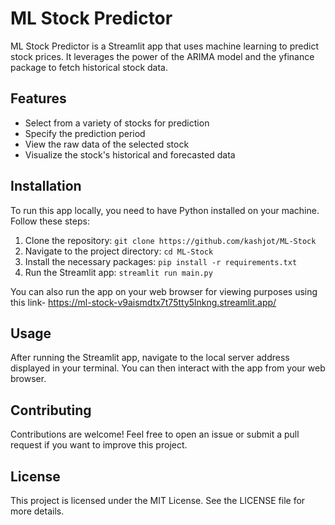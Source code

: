 # ML Stock Predictor

ML Stock Predictor is a Streamlit app that uses machine learning to predict stock prices. It leverages the power of the ARIMA model and the yfinance package to fetch historical stock data.

## Features

- Select from a variety of stocks for prediction
- Specify the prediction period
- View the raw data of the selected stock
- Visualize the stock's historical and forecasted data

## Installation

To run this app locally, you need to have Python installed on your machine. Follow these steps:

1. Clone the repository: `git clone https://github.com/kashjot/ML-Stock`
2. Navigate to the project directory: `cd ML-Stock`
3. Install the necessary packages: `pip install -r requirements.txt`
4. Run the Streamlit app: `streamlit run main.py`

You can also run the app on your web browser for viewing purposes using this link-
https://ml-stock-v9aismdtx7t75tty5lnkng.streamlit.app/ 

## Usage

After running the Streamlit app, navigate to the local server address displayed in your terminal. You can then interact with the app from your web browser.

## Contributing

Contributions are welcome! Feel free to open an issue or submit a pull request if you want to improve this project.

## License

This project is licensed under the MIT License. See the LICENSE file for more details.

